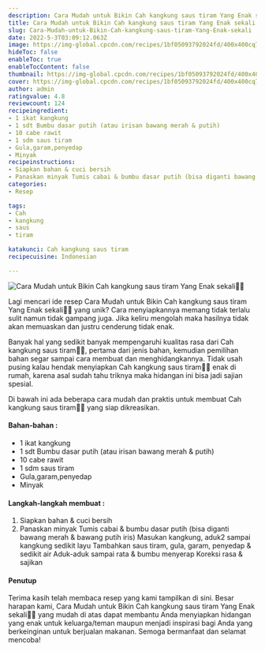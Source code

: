 ```yaml
---
description: Cara Mudah untuk Bikin Cah kangkung saus tiram Yang Enak sekali"
title: Cara Mudah untuk Bikin Cah kangkung saus tiram Yang Enak sekali
slug: Cara-Mudah-untuk-Bikin-Cah-kangkung-saus-tiram-Yang-Enak-sekali
date: 2022-5-3T03:09:12.063Z
image: https://img-global.cpcdn.com/recipes/1bf05093792024fd/400x400cq70/photo.jpg
hideToc: false
enableToc: true
enableTocContent: false
thumbnail: https://img-global.cpcdn.com/recipes/1bf05093792024fd/400x400cq70/photo.jpg
cover: https://img-global.cpcdn.com/recipes/1bf05093792024fd/400x400cq70/photo.jpg
author: admin
ratingvalue: 4.8
reviewcount: 124
recipeingredient:
- 1 ikat kangkung
- 1 sdt Bumbu dasar putih (atau irisan bawang merah & putih)
- 10 cabe rawit
- 1 sdm saus tiram
- Gula,garam,penyedap
- Minyak
recipeinstructions:
- Siapkan bahan & cuci bersih
- Panaskan minyak Tumis cabai & bumbu dasar putih (bisa diganti bawang merah & bawang putih iris) Masukan kangkung, aduk2 sampai kangkung sedikit layu Tambahkan saus tiram, gula, garam, penyedap & sedikit air Aduk-aduk sampai rata & bumbu menyerap Koreksi rasa & sajikan
categories:
- Resep

tags:
- Cah
- kangkung
- saus
- tiram

katakunci: Cah kangkung saus tiram
recipecuisine: Indonesian

---
```


![Cara Mudah untuk Bikin Cah kangkung saus tiram Yang Enak sekali👩‍🍳](https://img-global.cpcdn.com/recipes/1bf05093792024fd/400x400cq70/photo.jpg)

Lagi mencari ide resep Cara Mudah untuk Bikin Cah kangkung saus tiram Yang Enak sekali👩‍🍳 yang unik? Cara menyiapkannya memang tidak terlalu sulit namun tidak gampang juga. Jika keliru mengolah maka hasilnya tidak akan memuaskan dan justru cenderung tidak enak.

Banyak hal yang sedikit banyak mempengaruhi kualitas rasa dari Cah kangkung saus tiram👩‍🍳, pertama dari jenis bahan, kemudian pemilihan bahan segar sampai cara membuat dan menghidangkannya. Tidak usah pusing kalau hendak menyiapkan Cah kangkung saus tiram👩‍🍳 enak di rumah, karena asal sudah tahu triknya maka hidangan ini bisa jadi sajian spesial.

Di bawah ini ada beberapa cara mudah dan praktis untuk membuat Cah kangkung saus tiram👩‍🍳 yang siap dikreasikan.

<!--inarticleads1-->

#### Bahan-bahan :

- 1 ikat kangkung
- 1 sdt Bumbu dasar putih (atau irisan bawang merah & putih)
- 10 cabe rawit
- 1 sdm saus tiram
- Gula,garam,penyedap
- Minyak

<!--inarticleads2-->

#### Langkah-langkah membuat :

1. Siapkan bahan & cuci bersih
1. Panaskan minyak Tumis cabai & bumbu dasar putih (bisa diganti bawang merah & bawang putih iris) Masukan kangkung, aduk2 sampai kangkung sedikit layu Tambahkan saus tiram, gula, garam, penyedap & sedikit air Aduk-aduk sampai rata & bumbu menyerap Koreksi rasa & sajikan

#### Penutup

Terima kasih telah membaca resep yang kami tampilkan di sini. Besar harapan kami, Cara Mudah untuk Bikin Cah kangkung saus tiram Yang Enak sekali👩‍🍳 yang mudah di atas dapat membantu Anda menyiapkan hidangan yang enak untuk keluarga/teman maupun menjadi inspirasi bagi Anda yang berkeinginan untuk berjualan makanan. Semoga bermanfaat dan selamat mencoba!